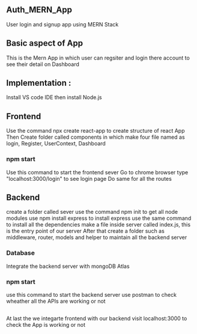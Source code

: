 ## Auth_MERN_App
User login and signup app using MERN Stack

## Basic aspect of App
 This is the Mern App in which user can regsiter and login there account to see their detail on Dashboard
 
 ## Implementation : 
 Install VS code IDE then install Node.js
 
 ## Frontend
 Use the command npx create react-app to create structure of react App
 Then Create folder called components in which make four file named as login, Register, UserContext, Dashboard
 
 ### npm start
 Use this command to start the frontend sever 
 Go to chrome browser type "localhost:3000/login" to see login page
 Do same for all the routes
 
 ## Backend 
 create a folder called sever
 use the command npm init to get all node modules 
 use npm install express to install express
 use the same command to install all the dependencies
 make a file inside server called index.js, this is the entry point of our server
 After that create a folder such as middleware, router, models and helper to maintain all the backend server
 
  ### Database
  Integrate the backend server with mongoDB Atlas
 
 ### npm start
 use this command to start the backend server
 use postman to check wheather all the APIs are working or not
 
 ##
 At last the we integarte frontend with our backend
 visit localhost:3000 to check the App is working or not
 

 
 
 
 
 
 
 
